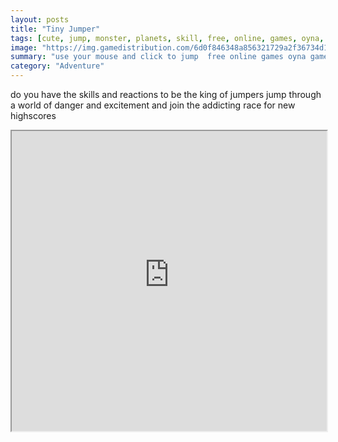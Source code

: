 ```yaml
---
layout: posts
title: "Tiny Jumper"
tags: [cute, jump, monster, planets, skill, free, online, games, oyna, game, free, games, play, play, games]
image: "https://img.gamedistribution.com/6d0f846348a856321729a2f36734d1a7.jpg"
summary: "use your mouse and click to jump  free online games oyna game free games play play games"
category: "Adventure"
---
```


do you have the skills and reactions to be the king of jumpers jump through a world of danger and excitement and join the addicting race for new highscores

<iframe width="100%" height="480px;" src="https://flash.gamedistribution.com?game=6d0f846348a856321729a2f36734d1a7"></iframe>